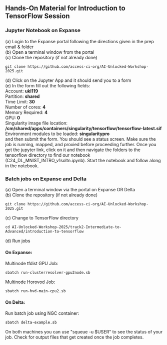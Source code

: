 ## Hands-On Material for Introduction to TensorFlow Session

### Jupyter Notebook on Expanse
(a) Login to the Expanse portal following the directions given in the prep email & folder <br>
(b) Open a terminal window from the portal <br>
(c) Clone the repository (if not already done) <br>
```
git clone https://github.com/access-ci-org/AI-Unlocked-Workshop-2025.git
```
(d) Click on the Jupyter App and it should send you to a form <br>
(e) In the form fill out the following fields: <br>
Account: <b>ukl119</b> <br>
Partition: <b>shared</b> <br>
Time Limit: <b> 30 </b> <br>
Number of cores: <b> 4 </b> <br>
Memory Required: <b> 4 </b> <br>
GPU: <b> 0 </b> <br>
Singularity image file location: <b>/cm/shared/apps/containers/singularity/tensorflow/tensorflow-latest.sif </b> <br>
Environment modules to be loaded: <b> singularitypro </b> <br>
and then submit the form. You should see a status screen. Make sure the job is running, mapped, and proxied before proceeding further. Once you get the jupyter link, click on it and then navigate the folders to the tensorflow directory to find our notebook (C24_DL_MNIST_INTRO_v1soltn.ipynb). Start the notebook and follow along in the notebook.
### Batch jobs on Expanse and Delta

(a) Open a terminal window via the portal on Expanse OR Delta <br>
(b) Clone the repository (if not already done)
```
git clone https://github.com/access-ci-org/AI-Unlocked-Workshop-2025.git
```
(c) Change to TensorFlow directory
```
cd AI-Unlocked-Workshop-2025/track2-Intermediate-to-Advanced/introduction-to-tensorflow
```
(d) Run jobs <br>
#### On Expanse: <br>
Multinode tfdist GPU Job:
```
sbatch run-clusterresolver-gpu2node.sb
```
Multinode Horovod Job:
```
sbatch run-hvd-main-cpu2.sb
```
#### On Delta: <br>
Run batch job using NGC container:
```
sbatch delta-example.sb
```
On both machines you can use "squeue -u $USER" to see the status of your job. Check for output files that get created once the job completes.

